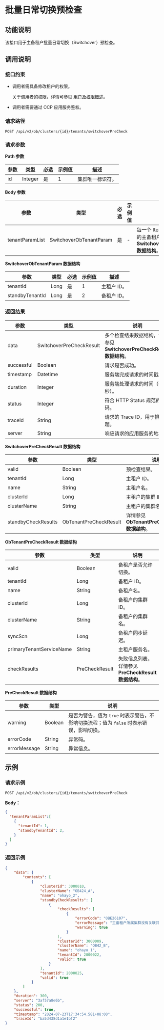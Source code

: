 # 批量日常切换预检查

## 功能说明

该接口用于主备租户批量日常切换（Switchover）预检查。

## 调用说明

### 接口约束

* 调用者需具备修改租户的权限。

    关于调用者的权限，详情可参见 [用户及权限概述](../../../1600.system-management-features/200.manage-users/50.user-management-overview.md)。

* 调用者需要通过 OCP 应用服务鉴权。

### 请求路径

`POST /api/v2/ob/clusters/{id}/tenants/switchoverPreCheck`

### 请求参数

**Path 参数**

| 参数 | 类型    | 必选 | 示例值 | 描述           |
|------|---------|------|--------|-----------------|
| id   | Integer | 是   | 1      | 集群唯一标识符。 |

**Body 参数**

| 参数 | 类型 | 必选 | 示例值 | 描述 |
|---------|----------|----------|----------|----------|
| tenantParamList | SwitchoverObTenantParam | 是 | - | 每一个 Item 是一个需要切换的主备租户，详情参见 **SwitchoverObTenantParam 数据结构**。 |

**SwitchoverObTenantParam 数据结构**

| 参数 | 类型 | 必选 | 示例值 | 描述 |
|---------|---------|---------|---------|---------|
| tenantId | Long | 是 | 1 | 主租户 ID。 |
| standbyTenantId | Long | 是 | 2 | 备租户 ID。 |

### 返回结果

| 参数 | 类型 | 说明 |
|----------|-----------|-----------|
| data | SwitchoverPreCheckResult  | 多个检查结果数据结构，详情参见 **SwitchoverPreCheckResult 数据结构**。 |
| successful | Boolean | 请求是否成功。 |
| timestamp | Datetime | 服务端完成请求的时间戳。 |
| duration | Integer | 服务端处理请求的时间（毫秒）。 |
| status | Integer | 符合 HTTP Status 规范的编码。 |
| traceId | String | 请求的 Trace ID，用于排查问题。 |
| server | String | 响应请求的应用服务的地址。 |

**SwitchoverPreCheckResult 数据结构**

| 参数 | 类型 | 说明 |
|----------|----------|-----------|
| valid | Boolean | 预检查结果。 |
| tenantId | Long | 主租户 ID。 |
| name | String | 主租户名。 |
| clusterId | Long | 主租户的集群 ID。 |
| clusterName | String | 主租户的集群名。 |
| standbyCheckResults | ObTenantPreCheckResult | 详情参见 **ObTenantPreCheckResult 数据结构**。 |

**ObTenantPreCheckResult 数据结构**

| 参数 | 类型 | 说明 |
|--------|--------|---------|
| valid | Boolean | 备租户是否允许切换。 |
| tenantId | Long | 备租户 ID。 |
| name | String | 备租户名。 |
| clusterId | Long | 备租户的集群 ID。 |
| clusterName | String | 备租户的集群名。 |
| syncScn | Long | 备租户同步延迟。 |
| primaryTenantServiceName | String | 主租户服务名。 |
| checkResults | PreCheckResult | 失败信息列表，详情参见 **PreCheckResult 数据结构**。 |

**PreCheckResult 数据结构**

| 参数 | 类型 | 说明 |
|---------|---------|---------|
| warning | Boolean | 是否为警告，值为 `true` 时表示警告，不影响切换流程；值为 `false` 时表示错误，影响切换。 |
| errorCode | String | 异常码。 |
| errorMessage | String | 异常信息。 |

## 示例

### 请求示例

`POST /api/v2/ob/clusters/{id}/tenants/switchoverPreCheck`

**Body：**

```json
{
  "tenantParamList":[
    {
      "tenantId": 1,
      "standbyTenantId": 2,
    }
  ]
}
```

### 返回示例

```json
{
    "data": {
        "contents": [
            {
                "clusterId": 3000010,
                "clusterName": "OB424_A",
                "name": "ohayo_2",
                "standbyCheckResults": [
                    {
                        "checkResults": [
                            {
                                "errorCode": "OBE26107",
                                "errorMessage": "主备租户所属集群没有关联共同的 OBProxy, 切主后无法实现自动路由",
                                "warning": true
                            }
                        ],
                        "clusterId": 3000009,
                        "clusterName": "OB42_B",
                        "name": "ohayo_1",
                        "tenantId": 2000022,
                        "valid": true
                    }
                ],
                "tenantId": 2000025,
                "valid": true
            }
        ]
    },
    "duration": 300,
    "server": "3af57a8e6b",
    "status": 200,
    "successful": true,
    "timestamp": "2024-07-23T17:34:54.581+08:00",
    "traceId": "ba5d438d1a1e1bf2"
}
```
